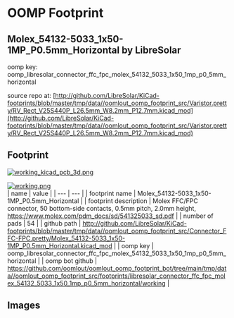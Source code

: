 # OOMP Footprint  
## Molex_54132-5033_1x50-1MP_P0.5mm_Horizontal  by LibreSolar  
  
oomp key: oomp_libresolar_connector_ffc_fpc_molex_54132_5033_1x50_1mp_p0_5mm_horizontal  
  
source repo at: [http://github.com/LibreSolar/KiCad-footprints/blob/master/tmp/data//oomlout_oomp_footprint_src/Varistor.pretty/RV_Rect_V25S440P_L26.5mm_W8.2mm_P12.7mm.kicad_mod](http://github.com/LibreSolar/KiCad-footprints/blob/master/tmp/data//oomlout_oomp_footprint_src/Varistor.pretty/RV_Rect_V25S440P_L26.5mm_W8.2mm_P12.7mm.kicad_mod)  
## Footprint  
  
[![working_kicad_pcb_3d.png](working_kicad_pcb_3d_600.png)](working_kicad_pcb_3d.png)  
  
[![working.png](working_600.png)](working.png)  
| name | value | 
| --- | --- | 
| footprint name | Molex_54132-5033_1x50-1MP_P0.5mm_Horizontal | 
| footprint description | Molex FFC/FPC connector, 50 bottom-side contacts, 0.5mm pitch, 2.0mm height, https://www.molex.com/pdm_docs/sd/541325033_sd.pdf | 
| number of pads | 54 | 
| github path | http://github.com/LibreSolar/KiCad-footprints/blob/master/tmp/data//oomlout_oomp_footprint_src/Connector_FFC-FPC.pretty/Molex_54132-5033_1x50-1MP_P0.5mm_Horizontal.kicad_mod | 
| oomp key | oomp_libresolar_connector_ffc_fpc_molex_54132_5033_1x50_1mp_p0_5mm_horizontal | 
| oomp bot github | https://github.com/oomlout/oomlout_oomp_footprint_bot/tree/main/tmp/data//oomlout_oomp_footprint_src/footprints/libresolar_connector_ffc_fpc_molex_54132_5033_1x50_1mp_p0_5mm_horizontal/working | 
## Images  
